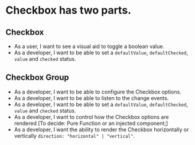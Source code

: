 # Checkbox has two parts.
## Checkbox
- As a user, I want to see a visual aid to toggle a boolean value.
- As a developer, I want to be able to set a `defaultValue`, `defaultChecked`, `value` and `checked` status.


## Checkbox Group
- As a developer, I want to be able to configure the Checkbox options.
- As a developer, I want to be able to listen to the change events.
- As a developer, I want to be able to set a `defaultValue`, `defaultChecked`, `value` and `checked` status.
- As a developer, I want to control how the Checkbox options are rendered [To decide: Pure Function or an injected component;]
- As a developer, I want the ability to render the Checkbox horizontally or vertically `direction: "horizontal" | "vertical"`.
